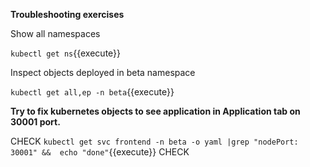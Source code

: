 **Troubleshooting exercises**

Show all namespaces

`kubectl get ns`{{execute}}


Inspect objects deployed in beta namespace

`kubectl get all,ep -n beta`{{execute}}


**Try to fix kubernetes objects to see application in Application tab on 30001 port.**


CHECK
`kubectl get svc frontend -n beta -o yaml |grep "nodePort: 30001" &&  echo "done"`{{execute}}
CHECK